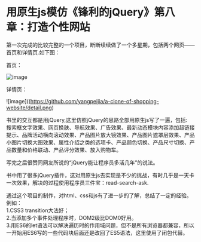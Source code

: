 # 用原生js模仿《锋利的jQuery》第八章：打造个性网站

第一次完成的比较完整的一个项目，断断续续做了一个多星期，包括两个网页——首页和详情页.如下图：  

首页：  

![image](https://github.com/yangpeijia/a-clone-of-shopping-website/index.png)  

详情页：  

![image]((https://github.com/yangpeijia/a-clone-of-shopping-website/detail.png)

书里的交互都是用jQuery,这里仿照jQuery的思路全部用原生js写了一遍，包括:  
搜索框文字效果、网页换肤、导航效果、广告效果、最新动态模块内容添加超链接提示、品牌活动横向滚动效果、产品图片放大镜效果、产品图片遮罩层效果、产品小图片切换大图效果、属性介绍之类的选项卡、产品颜色切换、产品尺寸切换、产品数量和价格联动、产品评分效果、放入购物车。

写完之后很赞同网友所说的“jQuery能让程序员多活几年”的说法。

书中用了很多jQuery插件，这对用原生js去实现是不少的挑战，有时几乎是一天卡一次效果，解决的过程使用程序员三件宝：read-search-ask.

通过这个项目的制作，对html、css和js有了进一步的了解，总结了一定的经验。例如：  
1.CSS3 transition大法好；  
2.当添加多个事件处理程序时，DOM2级比DOM0好用。  
3.用ES6的let语法可以解决遍历时的作用域问题，但不是所有浏览器都兼容，所以一开始用ES6写的一些代码块后面还是改回了ES5语法，这里使用了闭包代替。  




